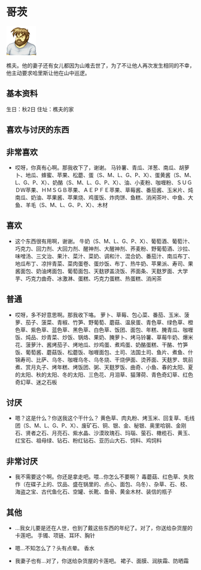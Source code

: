 # 哥茨

![哥茨.png](哥茨.png)

樵夫。他的妻子还有女儿都因为山难去世了，为了不让他人再次发生相同的不幸，他主动要求哈里斯让他在山中巡逻。

## 基本资料

生日：秋2日
住址：樵夫的家

## 喜欢与讨厌的东西

## 非常喜欢

- 哎呀，你真有心啊。那我收下了，谢谢。
马铃薯、青瓜、洋葱、南瓜、胡萝卜、地瓜、蜂蜜、苹果、松蘑、蛋（S、M、L、G、P、X）、蛋黄酱（S、M、L、G、P、X）、奶酪（S、M、L、G、P、X）、油、小麦粉、咖喱粉、ＳＵＧＤＷ苹果、ＨＭＳＧＢ苹果、ＡＥＰＦＥ苹果、草莓酱、番茄酱、玉米片、炖南瓜、奶油、苹果酱、苹果烧、鸡蛋饭、炸肉饼、鱼糕、消闲茶叶、中鱼、大鱼、羊毛（S、M、L、G、P、X）、木材

## 喜欢

- 这个东西很有用啊，谢谢。
牛奶（S、M、L、G、P、X）、葡萄酒、葡萄汁、巧克力、回力剂、大回力剂、醒神剂、大醒神剂、荞麦粉、野葡萄酒、沙拉、味噌汤、三文治、果汁、菜汁、菜奶、调和汁、混合奶、番茄汁、南瓜布丁、地瓜布丁、凉拌青菜、菜肉蛋卷、蛋炒饭、布丁、热牛奶、苹果派、寿司、果酱面包、奶油烤面包、葡萄面包、天麸锣盖浇饭、荞面条、天麸罗面、大学芋、巧克力曲奇、冰激淋、蛋糕、巧克力蛋糕、热蛋糕、消闲茶

## 普通

- 哎呀，多不好意思啊。那我收下咯。
萝卜、草莓、包心菜、番茄、玉米、菠萝、茄子、菠菜、青椒、竹笋、野葡萄、蘑菇、温泉蛋、青色草、绿色草、橙色草、紫色草、蓝色草、黑色草、白色草、饭团、面包、年糕、腌青瓜、咖喱饭、炖品、炒青菜、炒饭、锅烙、果奶、腌萝卜、烤马铃薯、草莓牛奶、爆米花、菠萝汁、酱烤茄子、烤地瓜、炒鸡蛋、煮鸡蛋、奶酪蛋糕、干酪、竹笋饭、葡萄酱、蘑菇饭、松蘑饭、咖喱面包、土司、法国土司、鱼片、煮鱼、什锦寿司、比萨、乌冬、咖喱乌冬、乌冬烧、干烧伊面、烫荞面、天麸罗、筑前煮、赏月丸子、烤年糕、烤饭团、粥、天麸罗饭、曲奇、小鱼、春的太阳、夏的太阳、秋的太阳、冬的太阳、三色花、月泪草、猫薄荷、青色奇幻草、红色奇幻草、迷之石板

## 讨厌

- 嗯？这是什么？你送我这个干什么？
黄色草、肉丸粉、烤玉米、回复草、毛线团（S、M、L、G、P、X）、废矿石、铜、银、金、秘银、奥里哈钢、金刚石、贤者之石、月亮石、紫水晶、沙漠玫瑰石、玛瑙、萤石、橄榄石、黄玉、红宝石、祖母绿、钻石、粉红钻石、亚历山大石、饲料、鸡饲料

## 非常讨厌

- 我不需要这个啊。你还是拿走吧。喂…你怎么不要啊？
毒蘑菇、红色草、失败作（在碟子上的、饮品、盛在锅里的、点心、面包、乌冬）、杂草、石、枝、海盗之宝、古代鱼化石、空罐、长靴、鱼骨、黄金木材、装信的瓶子

## 其他

- …我女儿要是还在人世，也到了戴这些东西的年纪了。对了，你送给杂货屋的卡莲吧。
手镯、项链、耳环、胸针

- 嗯…不知怎么了？头有点晕。
香水

- 我妻子也有…对了，你送给杂货屋的卡莲吧。
裙子、面膜、润肤霜、防晒霜
